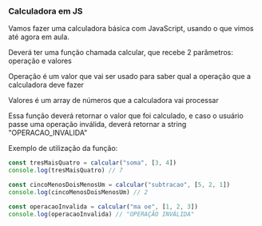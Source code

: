 ### Calculadora em JS

Vamos fazer uma calculadora básica com JavaScript, usando o que vimos até agora em aula.

Deverá ter uma função chamada calcular, que recebe 2 parâmetros: operação e valores

Operação é um valor que vai ser usado para saber qual a operação que a calculadora deve fazer

Valores é um array de números que a calculadora vai processar

Essa função deverá retornar o valor que foi calculado, e caso o usuário passe uma operação inválida, deverá retornar a string "OPERACAO_INVALIDA"

Exemplo de utilização da função:

```js
const tresMaisQuatro = calcular("soma", [3, 4])
console.log(tresMaisQuatro) // 7

const cincoMenosDoisMenosUm = calcular("subtracao", [5, 2, 1])
console.log(cincoMenosDoisMenosUm) // 2

const operacaoInvalida = calcular("ma oe", [1, 2, 3])
console.log(operacaoInvalida) // "OPERAÇÃO INVÁLIDA"
```